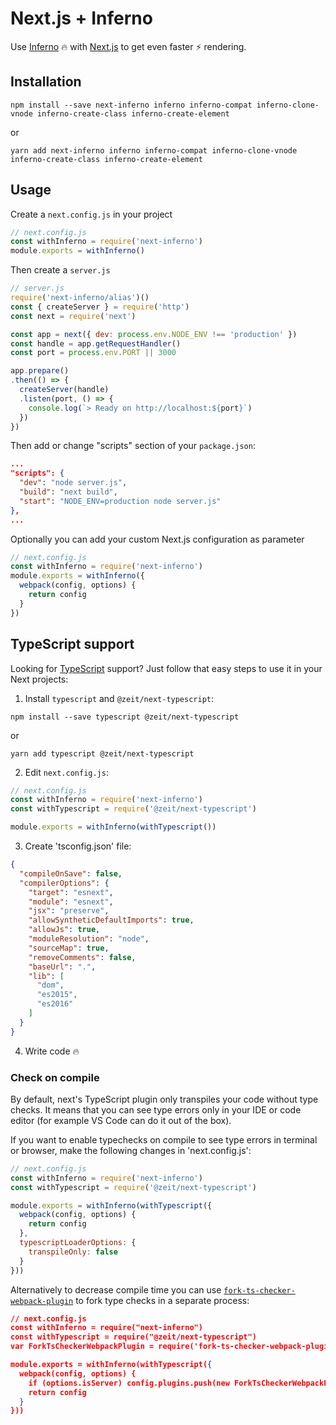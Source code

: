 # Next.js + Inferno

Use [Inferno](https://infernojs.org) :fire: with [Next.js](https://github.com/zeit/next.js) to get even faster :zap: rendering.

## Installation

```
npm install --save next-inferno inferno inferno-compat inferno-clone-vnode inferno-create-class inferno-create-element
```

or

```
yarn add next-inferno inferno inferno-compat inferno-clone-vnode inferno-create-class inferno-create-element
```

## Usage

Create a `next.config.js` in your project

```js
// next.config.js
const withInferno = require('next-inferno')
module.exports = withInferno()
```

Then create a `server.js`

```js
// server.js
require('next-inferno/alias')()
const { createServer } = require('http')
const next = require('next')

const app = next({ dev: process.env.NODE_ENV !== 'production' })
const handle = app.getRequestHandler()
const port = process.env.PORT || 3000

app.prepare()
.then(() => {
  createServer(handle)
  .listen(port, () => {
    console.log(`> Ready on http://localhost:${port}`)
  })
})
```

Then add or change "scripts" section of your `package.json`:
```json
...
"scripts": {
  "dev": "node server.js",
  "build": "next build",
  "start": "NODE_ENV=production node server.js"
},
...
```

Optionally you can add your custom Next.js configuration as parameter

```js
// next.config.js
const withInferno = require('next-inferno')
module.exports = withInferno({
  webpack(config, options) {
    return config
  }
})
```

## TypeScript support
Looking for [TypeScript](http://www.typescriptlang.org/) support? Just follow that easy steps to use it in your Next projects:

1. Install `typescript` and `@zeit/next-typescript`:

```
npm install --save typescript @zeit/next-typescript
```

or

```
yarn add typescript @zeit/next-typescript
```

2. Edit `next.config.js`:

```js
// next.config.js
const withInferno = require('next-inferno')
const withTypescript = require('@zeit/next-typescript')

module.exports = withInferno(withTypescript())
```

3. Create 'tsconfig.json' file:

```json
{
  "compileOnSave": false,
  "compilerOptions": {
    "target": "esnext",
    "module": "esnext",
    "jsx": "preserve",
    "allowSyntheticDefaultImports": true,
    "allowJs": true,
    "moduleResolution": "node",
    "sourceMap": true,
    "removeComments": false,
    "baseUrl": ".",
    "lib": [
      "dom",
      "es2015",
      "es2016"
    ]
  }
}
```

4. Write code :fire:

### Check on compile
By default, next's TypeScript plugin only transpiles your code without type checks. It means that you can see type errors only in your IDE or code editor (for example VS Code can do it out of the box).

If you want to enable typechecks on compile to see type errors in terminal or browser, make the following changes in 'next.config.js':

```js
// next.config.js
const withInferno = require('next-inferno')
const withTypescript = require('@zeit/next-typescript')

module.exports = withInferno(withTypescript({
  webpack(config, options) {
    return config
  },
  typescriptLoaderOptions: {
    transpileOnly: false
  }
}))
```

Alternatively to decrease compile time you can use [`fork-ts-checker-webpack-plugin`](https://github.com/Realytics/fork-ts-checker-webpack-plugin) to fork type checks in a separate process:

```json
// next.config.js
const withInferno = require("next-inferno")
const withTypescript = require("@zeit/next-typescript")
var ForkTsCheckerWebpackPlugin = require('fork-ts-checker-webpack-plugin');

module.exports = withInferno(withTypescript({
  webpack(config, options) {
    if (options.isServer) config.plugins.push(new ForkTsCheckerWebpackPlugin())
    return config
  }
}))
```

